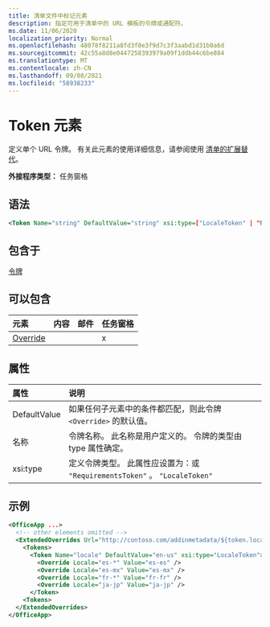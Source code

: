 ```yaml
---
title: 清单文件中标记元素
description: 指定可用于清单中的 URL 模板的令牌或通配符。
ms.date: 11/06/2020
localization_priority: Normal
ms.openlocfilehash: 48078f8211a8fd3f0e3f9d7c3f3aabd1d31b0a6d
ms.sourcegitcommit: 42c55a8d8e0447258393979a09f1ddb44c6be884
ms.translationtype: MT
ms.contentlocale: zh-CN
ms.lasthandoff: 09/08/2021
ms.locfileid: "58938233"
---
```

# <a name="token-element"></a>Token 元素

定义单个 URL 令牌。 有关此元素的使用详细信息，请参阅使用 [清单的扩展替代](../../develop/extended-overrides.md)。

**外接程序类型：** 任务窗格

## <a name="syntax"></a>语法

```XML
<Token Name="string" DefaultValue="string" xsi:type=["LocaleToken" | "RequirementsToken"] ></Token>
```

## <a name="contained-in"></a>包含于

[令牌](tokens.md)

## <a name="can-contain"></a>可以包含

|元素|内容|邮件|任务窗格|
|:-----|:-----|:-----|:-----|
|[Override](override.md)|||x|

## <a name="attributes"></a>属性

|属性|说明|
|:-----|:-----|
|DefaultValue|如果任何子元素中的条件都匹配，则此令牌 `<Override>` 的默认值。|
|名称|令牌名称。 此名称是用户定义的。 令牌的类型由 type 属性确定。|
|xsi:type|定义令牌类型。 此属性应设置为：或 `"RequirementsToken"` 。 `"LocaleToken"`|

## <a name="example"></a>示例

```XML
<OfficeApp ...>
  <!-- other elements omitted -->
  <ExtendedOverrides Url="http://contoso.com/addinmetadata/${token.locale}/extended-manifest-overrides.json">
    <Tokens>
      <Token Name="locale" DefaultValue="en-us" xsi:type="LocaleToken">
        <Override Locale="es-*" Value="es-es" />
        <Override Locale="es-mx" Value="es-mx" />
        <Override Locale="fr-*" Value="fr-fr" />
        <Override Locale="ja-jp" Value="ja-jp" />
      </Token>
    <Tokens>
  </ExtendedOverrides>
</OfficeApp>
```